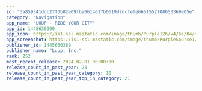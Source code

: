 ```yaml
---
id: "3a859541ddc27f3b82e09fba0614617b0619d7dcfefe6651552f08653369e05e"
category: "Navigation"
app_name: "LUUP - RIDE YOUR CITY"
app_id: 1445630390
app_icon: https://is1-ssl.mzstatic.com/image/thumb/Purple126/v4/6e/84/d1/6e84d118-20e6-a50a-b613-39ece0125bae/AppIcon-1x_U007ephone-0-85-220-0.png/1024x1024bb.png
app_screenshot: https://is1-ssl.mzstatic.com/image/thumb/PurpleSource126/v4/4f/00/0d/4f000daa-afab-2ab5-b068-de7765b0997a/f6201ebe-cd1f-4cb3-b481-e15255579e56_store_6.5_en_1.png/1284x2778bb.png
publisher_id: 1445630389
publisher_name: "Luup, Inc."
rank: 252
most_recent_release: 2024-02-01 00:00:00
release_count_in_past_year: 28
release_count_in_past_year_category: 10
release_count_in_past_year_top_in_category: 21
---
```

